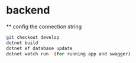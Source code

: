 # backend


** config the connection string
```bash
git checkout develop
dotnet build
dotnet ef database update
dotnet watch run  (for running app and swagger)
```
